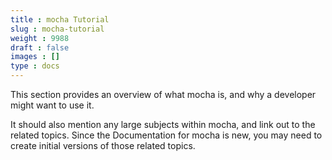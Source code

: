 ```yaml
---
title : mocha Tutorial
slug : mocha-tutorial
weight : 9988
draft : false
images : []
type : docs
---
```


This section provides an overview of what mocha is, and why a developer might want to use it.

It should also mention any large subjects within mocha, and link out to the related topics.  Since the Documentation for mocha is new, you may need to create initial versions of those related topics.

